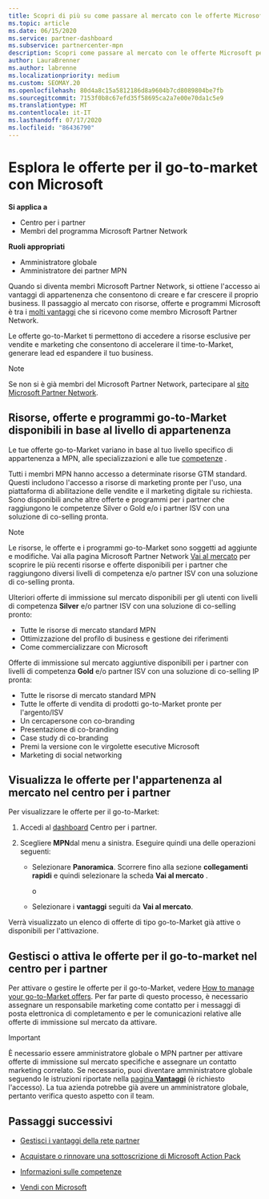 ```yaml
---
title: Scopri di più su come passare al mercato con le offerte Microsoft
ms.topic: article
ms.date: 06/15/2020
ms.service: partner-dashboard
ms.subservice: partnercenter-mpn
description: Scopri come passare al mercato con le offerte Microsoft per accelerare il time-to-Market, generare lead ed espandere il tuo business.
author: LauraBrenner
ms.author: labrenne
ms.localizationpriority: medium
ms.custom: SEOMAY.20
ms.openlocfilehash: 80d4a8c15a5812186d8a9604b7cd8089804be7fb
ms.sourcegitcommit: 7153f0b8c67efd35f58695ca2a7e00e70da1c5e9
ms.translationtype: MT
ms.contentlocale: it-IT
ms.lasthandoff: 07/17/2020
ms.locfileid: "86436790"
---
```

# <a name="explore-your-go-to-market-with-microsoft-offers"></a>Esplora le offerte per il go-to-market con Microsoft

**Si applica a**

- Centro per i partner
- Membri del programma Microsoft Partner Network

**Ruoli appropriati**

- Amministratore globale
- Amministratore dei partner MPN

Quando si diventa membri Microsoft Partner Network, si ottiene l'accesso ai vantaggi di appartenenza che consentono di creare e far crescere il proprio business. Il passaggio al mercato con risorse, offerte e programmi Microsoft è tra i [molti vantaggi](https://partner.microsoft.com/manage-your-partner-network-benefits) che si ricevono come membro Microsoft Partner Network.

Le offerte go-to-Market ti permettono di accedere a risorse esclusive per vendite e marketing che consentono di accelerare il time-to-Market, generare lead ed espandere il tuo business.

>[!NOTE]
>Se non si è già membri del Microsoft Partner Network, partecipare al [sito Microsoft Partner Network](https://partner.microsoft.com/membership).

## <a name="go-to-market-resources-offers-and-programs-available-by-membership-level"></a>Risorse, offerte e programmi go-to-Market disponibili in base al livello di appartenenza

Le tue offerte go-to-Market variano in base al tuo livello specifico di appartenenza a MPN, alle specializzazioni e alle tue [competenze](learn-about-competencies.md) .

Tutti i membri MPN hanno accesso a determinate risorse GTM standard. Questi includono l'accesso a risorse di marketing pronte per l'uso, una piattaforma di abilitazione delle vendite e il marketing digitale su richiesta. Sono disponibili anche altre offerte e programmi per i partner che raggiungono le competenze Silver o Gold e/o i partner ISV con una soluzione di co-selling pronta.

>[!NOTE]
>Le risorse, le offerte e i programmi go-to-Market sono soggetti ad aggiunte e modifiche. Vai alla pagina Microsoft Partner Network [Vai al mercato](https://partner.microsoft.com/membership/go-to-market) per scoprire le più recenti risorse e offerte disponibili per i partner che raggiungono diversi livelli di competenza e/o partner ISV con una soluzione di co-selling pronta.

Ulteriori offerte di immissione sul mercato disponibili per gli utenti con livelli di competenza **Silver** e/o partner ISV con una soluzione di co-selling pronto:

- Tutte le risorse di mercato standard MPN
- Ottimizzazione del profilo di business e gestione dei riferimenti
- Come commercializzare con Microsoft

Offerte di immissione sul mercato aggiuntive disponibili per i partner con livelli di competenza **Gold** e/o partner ISV con una soluzione di co-selling IP pronta:

- Tutte le risorse di mercato standard MPN
- Tutte le offerte di vendita di prodotti go-to-Market pronte per l'argento/ISV
- Un cercapersone con co-branding
- Presentazione di co-branding
- Case study di co-branding
- Premi la versione con le virgolette esecutive Microsoft
- Marketing di social networking

## <a name="view-go-to-market-membership-offers-in-partner-center"></a>Visualizza le offerte per l'appartenenza al mercato nel centro per i partner

Per visualizzare le offerte per il go-to-Market:

1. Accedi al [dashboard](https://partner.microsoft.com/dashboard) Centro per i partner.

2. Scegliere **MPN**dal menu a sinistra. Eseguire quindi una delle operazioni seguenti:

   - Selezionare **Panoramica**. Scorrere fino alla sezione **collegamenti rapidi** e quindi selezionare la scheda **Vai al mercato** .

     o

   - Selezionare i **vantaggi** seguiti da **Vai al mercato**.

Verrà visualizzato un elenco di offerte di tipo go-to-Market già attive o disponibili per l'attivazione.

## <a name="manage-or-activate-go-to-market-offers-in-partner-center"></a>Gestisci o attiva le offerte per il go-to-market nel centro per i partner

Per attivare o gestire le offerte per il go-to-Market, vedere [How to manage your go-to-Market offers](manage-your-partner-network-benefits.md#manage-go-to-market-offers). Per far parte di questo processo, è necessario assegnare un responsabile marketing come contatto per i messaggi di posta elettronica di completamento e per le comunicazioni relative alle offerte di immissione sul mercato da attivare.

>[!IMPORTANT]
>È necessario essere amministratore globale o MPN partner per attivare offerte di immissione sul mercato specifiche e assegnare un contatto marketing correlato. Se necessario, puoi diventare amministratore globale seguendo le istruzioni riportate nella [pagina **Vantaggi**](https://partnercenter.microsoft.com/pcv/partnership/benefits) (è richiesto l'accesso). La tua azienda potrebbe già avere un amministratore globale, pertanto verifica questo aspetto con il team.

## <a name="next-steps"></a>Passaggi successivi

- [Gestisci i vantaggi della rete partner](manage-your-partner-network-benefits.md)

- [Acquistare o rinnovare una sottoscrizione di Microsoft Action Pack](mpn-get-action-pack.md)

- [Informazioni sulle competenze](learn-about-competencies.md)

- [Vendi con Microsoft](https://partner.microsoft.com/membership/sell-with-microsoft)
